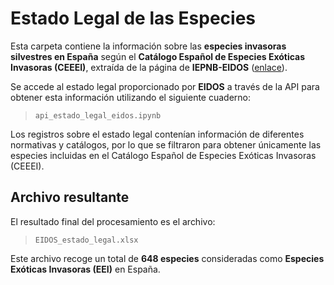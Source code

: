 # Estado Legal de las Especies 

Esta carpeta contiene la información sobre las **especies invasoras silvestres en España** según el **Catálogo Español de Especies Exóticas Invasoras (CEEEI)**, extraída de la página de **IEPNB-EIDOS**  ([enlace](https://iepnb.gob.es/areas-tematicas/especies-silvestres/eidos)).

Se accede al estado legal proporcionado por **EIDOS** a través de la API para obtener esta información utilizando el siguiente cuaderno:

> `api_estado_legal_eidos.ipynb`

Los registros sobre el estado legal contenían información de diferentes normativas y catálogos, por lo que se filtraron para obtener únicamente las especies incluidas en el Catálogo Español de Especies Exóticas Invasoras (CEEEI).

## Archivo resultante

El resultado final del procesamiento es el archivo:

> `EIDOS_estado_legal.xlsx`

Este archivo recoge un total de **648 especies** consideradas como **Especies Exóticas Invasoras (EEI)** en España.
